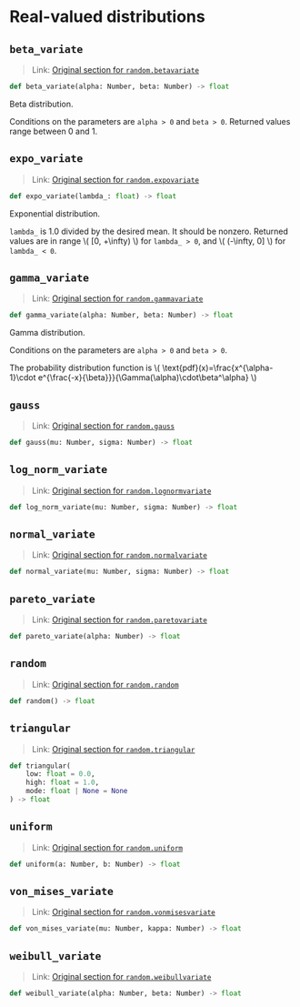 # Real-valued distributions

## `beta_variate`

> Link: [Original section for `random.betavariate`](https://docs.python.org/3/library/random.html#random.betavariate)

```py
def beta_variate(alpha: Number, beta: Number) -> float
```

Beta distribution.

Conditions on the parameters are `alpha > 0` and `beta > 0`. Returned values range between 0 and 1.


## `expo_variate`

> Link: [Original section for `random.expovariate`](https://docs.python.org/3/library/random.html#random.expovariate)

```py
def expo_variate(lambda_: float) -> float
```

Exponential distribution.

`lambda_` is 1.0 divided by the desired mean. It should be nonzero. Returned
values are in range \\( [0, +\infty) \\) for `lambda_ > 0`, and \\( (-\infty, 0] \\) for
`lambda_ < 0`.


## `gamma_variate`

> Link: [Original section for `random.gammavariate`](https://docs.python.org/3/library/random.html#random.gammavariate)

```py
def gamma_variate(alpha: Number, beta: Number) -> float
```

Gamma distribution.

Conditions on the parameters are `alpha > 0` and `beta > 0`.

The probability distribution function is \\( \text{pdf}(x)=\frac{x^{\alpha-1}\cdot e^{\frac{-x}{\beta}}}{\Gamma(\alpha)\cdot\beta^\alpha} \\)

## `gauss`

> Link: [Original section for `random.gauss`](https://docs.python.org/3/library/random.html#random.gauss)

```py
def gauss(mu: Number, sigma: Number) -> float
```


## `log_norm_variate`

> Link: [Original section for `random.lognormvariate`](https://docs.python.org/3/library/random.html#random.lognormvariate)

```py
def log_norm_variate(mu: Number, sigma: Number) -> float
```


## `normal_variate`

> Link: [Original section for `random.normalvariate`](https://docs.python.org/3/library/random.html#random.normalvariate)

```py
def normal_variate(mu: Number, sigma: Number) -> float
```


## `pareto_variate`

> Link: [Original section for `random.paretovariate`](https://docs.python.org/3/library/random.html#random.paretovariate)

```py
def pareto_variate(alpha: Number) -> float
```


## `random`

> Link: [Original section for `random.random`](https://docs.python.org/3/library/random.html#random.random)

```py
def random() -> float
```


## `triangular`

> Link: [Original section for `random.triangular`](https://docs.python.org/3/library/random.html#random.triangular)

```py
def triangular(
    low: float = 0.0,
    high: float = 1.0,
    mode: float | None = None
) -> float
```


## `uniform`

> Link: [Original section for `random.uniform`](https://docs.python.org/3/library/random.html#random.uniform)

```py
def uniform(a: Number, b: Number) -> float
```


## `von_mises_variate`

> Link: [Original section for `random.vonmisesvariate`](https://docs.python.org/3/library/random.html#random.vonmisesvariate)

```py
def von_mises_variate(mu: Number, kappa: Number) -> float
```

## `weibull_variate`

> Link: [Original section for `random.weibullvariate`](https://docs.python.org/3/library/random.html#random.weibullvariate)

```py
def weibull_variate(alpha: Number, beta: Number) -> float
```
